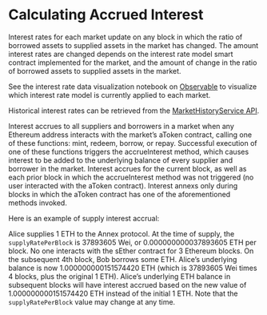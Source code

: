 # Calculating Accrued Interest

Interest rates for each market update on any block in which the ratio of borrowed assets to supplied assets in the market has changed. The amount interest rates are changed depends on the interest rate model smart contract implemented for the market, and the amount of change in the ratio of borrowed assets to supplied assets in the market.

See the interest rate data visualization notebook on [Observable](https://observablehq.com/@jflatow/annex-interest-rates) to visualize which interest rate model is currently applied to each market.

Historical interest rates can be retrieved from the [MarketHistoryService API](../../api/markethistoryservice/).

Interest accrues to all suppliers and borrowers in a market when any Ethereum address interacts with the market’s aToken contract, calling one of these functions: mint, redeem, borrow, or repay. Successful execution of one of these functions triggers the accrueInterest method, which causes interest to be added to the underlying balance of every supplier and borrower in the market. Interest accrues for the current block, as well as each prior block in which the accrueInterest method was not triggered \(no user interacted with the aToken contract\). Interest annexs only during blocks in which the aToken contract has one of the aforementioned methods invoked.

Here is an example of supply interest accrual:

Alice supplies 1 ETH to the Annex protocol. At the time of supply, the `supplyRatePerBlock` is 37893605 Wei, or 0.000000000037893605 ETH per block. No one interacts with the sEther contract for 3 Ethereum blocks. On the subsequent 4th block, Bob borrows some ETH. Alice’s underlying balance is now 1.000000000151574420 ETH \(which is 37893605 Wei times 4 blocks, plus the original 1 ETH\). Alice’s underlying ETH balance in subsequent blocks will have interest accrued based on the new value of 1.000000000151574420 ETH instead of the initial 1 ETH. Note that the `supplyRatePerBlock` value may change at any time.

